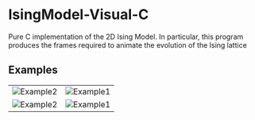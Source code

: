 # IsingModel-Visual-C
Pure C implementation of the 2D Ising Model. In particular, this program produces the frames required to animate the evolution of the Ising lattice

## Examples
|   |   |
|---|---|
|![Example2](https://github.com/ethank5149/IsingModel-Visual-C/blob/master/examples/500x500_nframes=1000_algsteps=31250_J=1.0_h=0.0_T=0.25.gif)|![Example1](https://github.com/ethank5149/IsingModel-Visual-C/blob/master/examples/500x500_nframes=1000_algsteps=62500_J=1.0_h=0.0_T=0.25.gif)|
|![Example2](https://github.com/ethank5149/IsingModel-Visual-C/blob/master/examples/500x500_nframes=1000_algsteps=125000_J=1.0_h=0.0_T=0.25.gif)|![Example1](https://github.com/ethank5149/IsingModel-Visual-C/blob/master/examples/500x500_nframes=1000_algsteps=250000_J=1.0_h=0.0_T=0.25.gif)|
